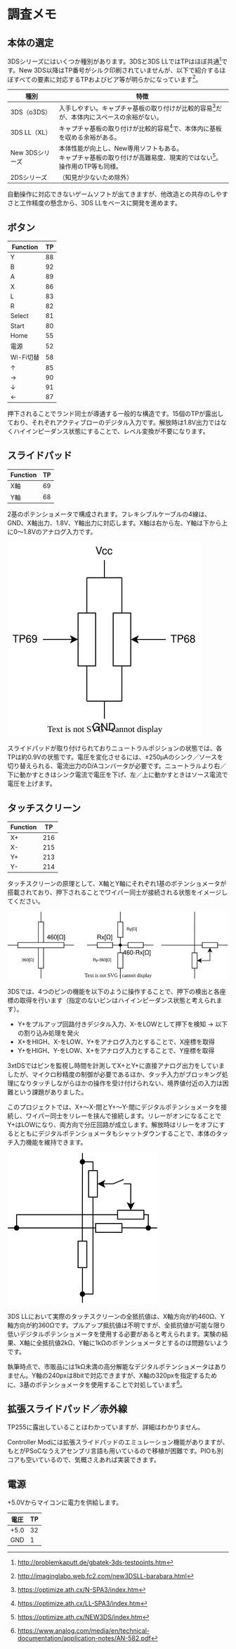 # 調査メモ

## 本体の選定

3DSシリーズにはいくつか種別があります。3DSと3DS LLではTPはほぼ共通[^1]です。New 3DS以降はTP番号がシルク印刷されていませんが、以下で紹介するほぼすべての要素に対応するTPおよびビア等が明らかになっています[^2]。

| 種別            | 特徴                                                                                                                    |
| --------------- | ----------------------------------------------------------------------------------------------------------------------- |
| 3DS（o3DS）     | 入手しやすい。キャプチャ基板の取り付けが比較的容易[^3]だが、本体内にスペースの余裕がない。                              |
| 3DS LL（XL）    | キャプチャ基板の取り付けが比較的容易[^4]で、本体内に基板を収める余裕がある。                                            |
| New 3DSシリーズ | 本体性能が向上し、New専用ソフトもある。<br>キャプチャ基板の取り付けが高難易度、現実的ではない[^5]。操作用のTP等も同様。 |
| 2DSシリーズ     | （知見が少ないため除外）                                                                                                |

自動操作に対応できないゲームソフトが出てきますが、他改造との共存のしやすさと工作精度の懸念から、3DS LLをベースに開発を進めます。

[^1]: http://problemkaputt.de/gbatek-3ds-testpoints.htm
[^2]: http://imaginglabo.web.fc2.com/new3DSLL-barabara.html
[^3]: https://optimize.ath.cx/N-SPA3/index.htm
[^4]: https://optimize.ath.cx/LL-SPA3/index.htm
[^5]: https://optimize.ath.cx/NEW3DS/index.htm

## ボタン

| Function  | TP  |
| --------- | --- |
| Y         | 88  |
| B         | 92  |
| A         | 89  |
| X         | 86  |
| L         | 83  |
| R         | 82  |
| Select    | 81  |
| Start     | 80  |
| Home      | 55  |
| 電源      | 52  |
| Wi-Fi切替 | 58  |
| ↑         | 85  |
| →         | 90  |
| ↓         | 91  |
| ←         | 87  |

押下されることでランド同士が導通する一般的な構造です。15個のTPが露出しており、それぞれアクティブローのデジタル入力です。解放時は1.8V出力ではなくハイインピーダンス状態にすることで、レベル変換が不要になります。

## スライドパッド

| Function | TP  |
| -------- | --- |
| X軸      | 69  |
| Y軸      | 68  |

2基のポテンショメータで構成されます。フレキシブルケーブルの4線は、GND、X軸出力、1.8V、Y軸出力に対応します。X軸は右から左、Y軸は下から上に0～1.8Vのアナログ入力です。

![](slidepad.drawio.svg)

スライドパッドが取り付けられておりニュートラルポジションの状態では、各TPは約0.9Vの状態です。電圧を変化させるには、±250μAのシンク／ソースを切り替えられる、電流出力のD/Aコンバータが必要です。ニュートラルより右／下に動かすときはシンク電流で電圧を下げ、左／上に動かすときはソース電流で電圧を上げます。

## タッチスクリーン

| Function | TP  |
| -------- | --- |
| X+       | 216 |
| X-       | 215 |
| Y+       | 213 |
| Y-       | 214 |

タッチスクリーンの原理として、X軸とY軸にそれぞれ1基のポテンショメータが搭載されており、押下されることでワイパー同士が接続される状態をイメージしてください。

![](touchscreen_as_potentiometers.drawio.svg)

3DSでは、4つのピンの機能を以下のように操作することで、押下の検出と各座標の取得を行います（指定のないピンはハイインピーダンス状態と考えられます）。

- Y+をプルアップ回路付きデジタル入力、X-をLOWとして押下を検知 → 以下の割り込み処理を発火
- X+をHIGH、X-をLOW、Y+をアナログ入力とすることで、X座標を取得
- Y+をHIGH、Y-をLOW、X+をアナログ入力とすることで、Y座標を取得

3xtDSではピンを監視し時間を計測してX+とY+に直接アナログ出力をしていましたが、マイクロ秒精度の制御が必要であるほか、タッチ入力がブロッキング処理になりタッチしながらほかの操作を受け付けられない、境界値付近の入力は困難という課題がありました。

このプロジェクトでは、X+〜X-間とY+〜Y-間にデジタルポテンショメータを接続し、ワイパー同士をリレーを挟んで接続します。リレーがオンになることでY+はLOWになり、両方向で分圧回路が成立します。解放時はリレーをオフにするとともにデジタルポテンショメータもシャットダウンすることで、本体のタッチ入力機能を維持できます。

![](digital_potentiometers.drawio.svg)

3DS LLにおいて実際のタッチスクリーンの全抵抗値は、X軸方向が約460Ω、Y軸方向が約360Ωです。プルアップ抵抗値は不明ですが、全抵抗値が可能な限り低いデジタルポテンショメータを使用する必要があると考えられます。実験の結果、X軸に全抵抗値2kΩ、Y軸に1kΩのポテンショメータとするのは問題ないようです。

執筆時点で、市販品には1kΩ未満の高分解能なデジタルポテンショメータはありません。Y軸の240pxは8bitで対応できますが、X軸の320pxを指定するために、3基のポテンショメータを使用することで対処しています[^6]。

[^6]: https://www.analog.com/media/en/technical-documentation/application-notes/AN-582.pdf

## 拡張スライドパッド／赤外線

TP255に露出していることはわかっていますが、詳細はわかりません。

Controller Modには拡張スライドパッドのエミュレーション機能がありますが、もとがPSoCなうえアセンブリ言語も用いているので移植が困難です。PIOも別コアも空いているので、気概さえあれば実装できます。

## 電源

+5.0Vからマイコンに電力を供給します。

| 電圧 | TP  |
| ---- | --- |
| +5.0 | 32  |
| GND  | 1   |
